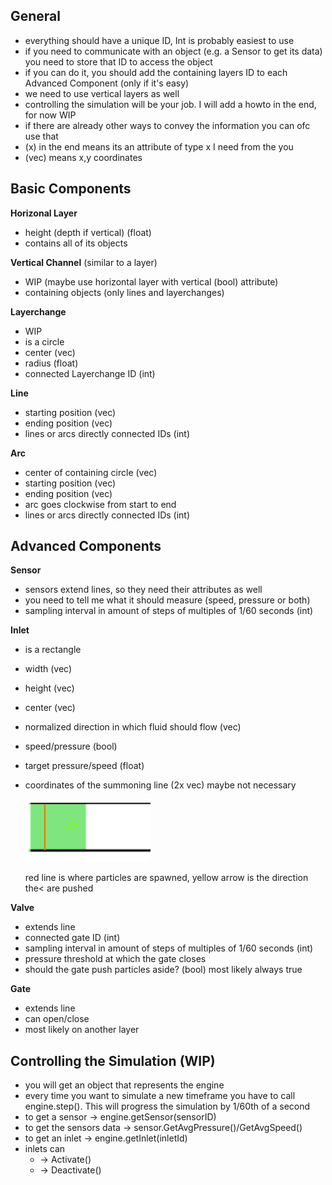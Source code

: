 ## General
- everything should have a unique ID, Int is probably easiest to use
- if you need to communicate with an object (e.g. a Sensor to get its data) you need to store that ID to access the object
- if you can do it, you should add the containing layers ID to each Advanced Component (only if it's easy)
- we need to use vertical layers as well
- controlling the simulation will be your job. I will add a howto in the end, for now WIP
- if there are already other ways to convey the information you can ofc use that
- (x) in the end means its an attribute of type x I need from the you
- (vec) means x,y coordinates
## Basic Components
**Horizonal Layer**
- height (depth if vertical) (float)
- contains all of its objects

**Vertical Channel** (similar to a layer)
- WIP (maybe use horizontal layer with vertical (bool) attribute)
- containing objects (only lines and layerchanges)

**Layerchange**
- WIP
- is a circle
- center (vec)
- radius (float)
- connected Layerchange ID (int)


  
**Line**
- starting position (vec)
- ending position (vec)
- lines or arcs directly connected IDs (int)
  
**Arc**
- center of containing circle (vec)
- starting position (vec)
- ending position (vec)
- arc goes clockwise from start to end  
- lines or arcs directly connected IDs (int)

  
## Advanced Components
**Sensor**
- sensors extend lines, so they need their attributes as well
- you need to tell me what it should measure (speed, pressure or both)
- sampling interval in amount of steps of multiples of 1/60 seconds (int)
  
**Inlet**
- is a rectangle
- width (vec)
- height (vec)
- center (vec)
- normalized direction in which fluid should flow (vec)
- speed/pressure (bool)
- target pressure/speed (float)
- coordinates of the summoning line (2x vec) maybe not necessary

  <img src="inlet.png" width="200" height="100"/>  
  
  red line is where particles are spawned, yellow arrow is the direction the< are pushed

**Valve**
- extends line
- connected gate ID (int)
- sampling interval in amount of steps of multiples of 1/60 seconds (int)
- pressure threshold at which the gate closes
- should the gate push particles aside? (bool) most likely always true

**Gate**
- extends line
- can open/close
- most likely on another layer


## Controlling the Simulation (WIP)
- you will get an object that represents the engine
- every time you want to simulate a new timeframe you have to call engine.step(). This will progress the simulation by 1/60th of a second
- to get a sensor -> engine.getSensor(sensorID)
- to get the sensors data -> sensor.GetAvgPressure()/GetAvgSpeed()
- to get an inlet -> engine.getInlet(inletId)
- inlets can 
  - -> Activate()
  - -> Deactivate()
